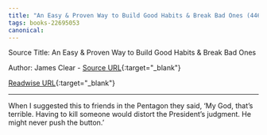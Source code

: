 ```yaml
---
title: "An Easy & Proven Way to Build Good Habits & Break Bad Ones (446271377)"
tags: books-22695053
canonical: 
---
```


Source Title: An Easy & Proven Way to Build Good Habits & Break Bad Ones

Author: James Clear - [Source URL](){:target="_blank"}

[Readwise URL](https://readwise.io/open/446271377){:target="_blank"}

---

When I suggested this to friends in the Pentagon they said, ‘My God, that’s terrible. Having to kill someone would distort the President’s judgment. He might never push the button.’
